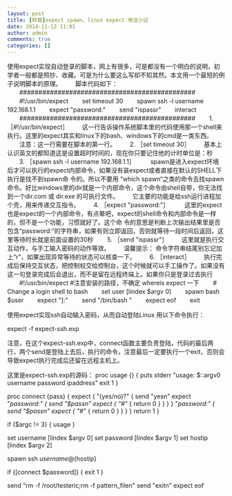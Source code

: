```yaml
---
layout: post
title: [转载]expect spawn、linux expect 用法小记 
date: 2014-11-12 11:01
author: admin
comments: true
categories: []
---
```

使用expect实现自动登录的脚本，网上有很多，可是都没有一个明白的说明，初学者一般都是照抄、收藏。可是为什么要这么写却不知其然。本文用一个最短的例子说明脚本的原理。
　　脚本代码如下：
　　##############################################
　　#!/usr/bin/expect
　　set timeout 30
　　spawn ssh -l username 192.168.1.1
　　expect "password:"
　　send "ispassr"
　　interact
　　##############################################
　　1. ［#!/usr/bin/expect］
　　这一行告诉操作系统脚本里的代码使用那一个shell来执行。这里的expect其实和linux下的bash、windows下的cmd是一类东西。
　　注意：这一行需要在脚本的第一行。
　　2. ［set timeout 30］
　　基本上认识英文的都知道这是设置超时时间的，现在你只要记住他的计时单位是：秒
　　3. ［spawn ssh -l username 192.168.1.1］
　 　spawn是进入expect环境后才可以执行的expect内部命令，如果没有装expect或者直接在默认的SHELL下执行是找不到spawn命 令的。所以不要用 “which spawn“之类的命令去找spawn命令。好比windows里的dir就是一个内部命令，这个命令由shell自带，你无法找到一个dir.com 或 dir.exe 的可执行文件。
　　它主要的功能是给ssh运行进程加个壳，用来传递交互指令。
　　4. ［expect "password:"］
　 　这里的expect也是expect的一个内部命令，有点晕吧，expect的shell命令和内部命令是一样的，但不是一个功能，习惯就好了。这个命 令的意思是判断上次输出结果里是否包含“password:”的字符串，如果有则立即返回，否则就等待一段时间后返回，这里等待时长就是前面设置的30秒
　　5. ［send "ispassr"］
　　这里就是执行交互动作，与手工输入密码的动作等效。
　　温馨提示： 命令字符串结尾别忘记加上“r”，如果出现异常等待的状态可以核查一下。
　　6. ［interact］
　　执行完成后保持交互状态，把控制权交给控制台，这个时候就可以手工操作了。如果没有这一句登录完成后会退出，而不是留在远程终端上。如果你只是登录过去执行
　　#!/usr/bin/expect #注意安装的路径，不确定 whereis expect 一下
　　# Change a login shell to bash
　　set user [lindex $argv 0]
　　spawn bash $user
　　expect "]:"
　　send "/bin/bash "
　　expect eof
　　exit

使用expect实现ssh自动输入密码，从而自动登陆Linux
用以下命令执行： 

expect -f expect-ssh.exp <username> <password> <hostname or ip> 

注意，在这个expect-ssh.exp中，connect函数主要负责登陆，代码的最后两行，两个send是登陆上去后，执行的命令，注意最后一定要执行一个exit，否则会导致expect执行完成后还留在远程主机上。 

这里是expect-ssh.exp的源码： 
proc usage {} {
    puts stderr "usage: $::argv0 username password ipaddress"
    exit 1
}

proc connect {pass} {
   expect {
       "(yes/no)?" {
           send "yesn"
           expect "*password:" {
                send "$passn"
                expect {
                    "*#" {
                        return 0
                    }
                }
           }
       }
       "*password:" {
           send "$passn"
           expect {
               "*#" {
                   return 0
               }
           }
       }
   }
   return 1
}

if {$argc != 3} { usage }

set username [lindex $argv 0]
set password [lindex $argv 1]
set hostip [lindex $argv 2]

spawn ssh ${username}@${hostip}

if {[connect $password]} {
    exit 1
}

send "rm -f /root/testeric;rm -f pattern_filen"
send "exitn"
expect eof

